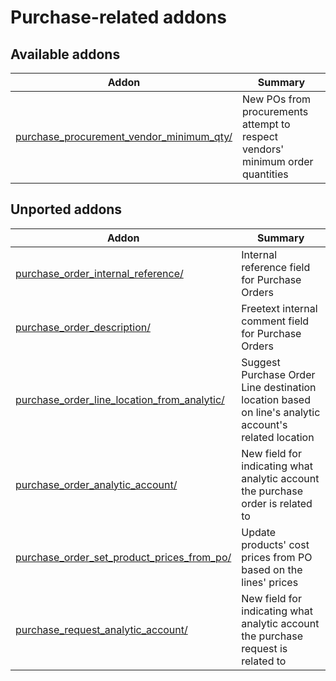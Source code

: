 Purchase-related addons
=======================

[//]: # (addons)

Available addons
----------------
**Addon** | **Summary**
--- | ---
[purchase_procurement_vendor_minimum_qty/](purchase_procurement_vendor_minimum_qty/) | New POs from procurements attempt to respect vendors' minimum order quantities

Unported addons
----------------
**Addon** | **Summary**
--- | ---
[purchase_order_internal_reference/](purchase_order_internal_reference/) | Internal reference field for Purchase Orders
[purchase_order_description/](purchase_order_description/) | Freetext internal comment field for Purchase Orders
[purchase_order_line_location_from_analytic/](purchase_order_line_location_from_analytic/) | Suggest Purchase Order Line destination location based on line's analytic account's related location
[purchase_order_analytic_account/](purchase_order_analytic_account/) | New field for indicating what analytic account the purchase order is related to
[purchase_order_set_product_prices_from_po/](purchase_order_set_product_prices_from_po/) | Update products' cost prices from PO based on the lines' prices
[purchase_request_analytic_account/](purchase_request_analytic_account/) | New field for indicating what analytic account the purchase request is related to